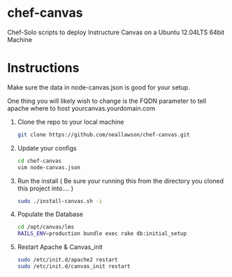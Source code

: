 chef-canvas
===========

Chef-Solo scripts to deploy Instructure Canvas on a Ubuntu 12.04LTS 64bit Machine

Instructions
===========
Make sure the data in node-canvas.json is good for your setup.  

One thing you will likely wish to change is the FQDN parameter to tell apache where to host yourcanvas.yourdomain.com  


1. Clone the repo to your local machine
	```bash
	git clone https://github.com/neallawson/chef-canvas.git
	```
		
2. Update your configs
	```bash
	cd chef-canvas
	vim node-canvas.json
	```

3. Run the install ( Be sure your running this from the directory you cloned this project into.... )
	```bash
	sudo ./install-canvas.sh -i
	```

4. Populate the Database
	```bash
	cd /opt/canvas/lms
	RAILS_ENV=production bundle exec rake db:initial_setup
	```

5. Restart Apache & Canvas_init
	```bash
	sudo /etc/init.d/apache2 restart
	sudo /etc/init.d/canvas_init restart
	```
